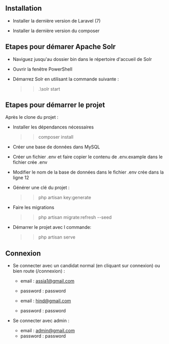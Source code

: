 
## Installation

- Installer la dernière version de Laravel (7)

- Installer la dernière version du composer

## Etapes pour démarer Apache Solr


- Naviguez jusqu'au dossier bin dans le répertoire d'accueil de Solr 
    
- Ouvrir la fenêtre PowerShell
    
- Démarrez Solr en utilisant la commande suivante :
    >> .\solr start

## Etapes pour démarrer le projet

Après le clone du projet :

- Installer les dépendances nécessaires
    >> composer install

- Créer une base de données dans MySQL

- Créer un fichier .env et faire copier le contenu de .env.example dans le fichier crée .env

- Modifier le nom de la base de données dans le fichier .env crée dans la ligne 12

- Générer une clé du projet :
    >> php artisan key:generate

- Faire les migrations
    >> php artisan migrate:refresh --seed

- Démarrer le projet avec l commande:
    >> php artisan serve

## Connexion

- Se connecter avec un candidat normal (en cliquant sur connexion) ou bien route (/connexion) :
    - email : assia1@gmail.com
    - password : password

    - email : hind@gmail.com
    - password : password

- Se connecter avec admin :
    - email : admin@gmail.com
    - password : password

